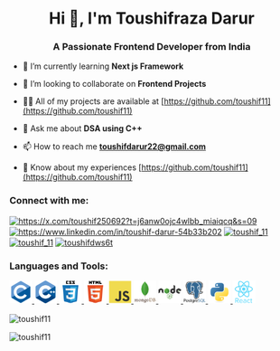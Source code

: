 <h1 align="center">Hi 👋, I'm Toushifraza Darur</h1>
<h3 align="center">A Passionate Frontend Developer from India</h3>



- 🌱 I’m currently learning **Next js Framework**

- 👯 I’m looking to collaborate on **Frontend Projects**

- 👨‍💻 All of my projects are available at [https://github.com/toushif11](https://github.com/toushif11)

- 💬 Ask me about **DSA using C++**

- 📫 How to reach me **toushifdarur22@gmail.com**

- 📄 Know about my experiences [https://github.com/toushif11](https://github.com/toushif11)

<h3 align="left">Connect with me:</h3>
<p align="left">
<a href="https://twitter.com/https://x.com/toushif250692?t=j6anw0ojc4wlbb_miaiqcq&s=09" target="blank"><img align="center" src="https://raw.githubusercontent.com/rahuldkjain/github-profile-readme-generator/master/src/images/icons/Social/twitter.svg" alt="https://x.com/toushif250692?t=j6anw0ojc4wlbb_miaiqcq&s=09" height="30" width="40" /></a>
<a href="https://linkedin.com/in/https://www.linkedin.com/in/toushif-darur-54b33b202" target="blank"><img align="center" src="https://raw.githubusercontent.com/rahuldkjain/github-profile-readme-generator/master/src/images/icons/Social/linked-in-alt.svg" alt="https://www.linkedin.com/in/toushif-darur-54b33b202" height="30" width="40" /></a>
<a href="https://instagram.com/toushif_11" target="blank"><img align="center" src="https://raw.githubusercontent.com/rahuldkjain/github-profile-readme-generator/master/src/images/icons/Social/instagram.svg" alt="toushif_11" height="30" width="40" /></a>
<a href="https://www.leetcode.com/toushif_11" target="blank"><img align="center" src="https://raw.githubusercontent.com/rahuldkjain/github-profile-readme-generator/master/src/images/icons/Social/leet-code.svg" alt="toushif_11" height="30" width="40" /></a>
<a href="https://auth.geeksforgeeks.org/user/toushifdws6t" target="blank"><img align="center" src="https://raw.githubusercontent.com/rahuldkjain/github-profile-readme-generator/master/src/images/icons/Social/geeks-for-geeks.svg" alt="toushifdws6t" height="30" width="40" /></a>
</p>

<h3 align="left">Languages and Tools:</h3>
<p align="left"> <a href="https://www.cprogramming.com/" target="_blank" rel="noreferrer"> <img src="https://raw.githubusercontent.com/devicons/devicon/master/icons/c/c-original.svg" alt="c" width="40" height="40"/> </a> <a href="https://www.w3schools.com/cpp/" target="_blank" rel="noreferrer"> <img src="https://raw.githubusercontent.com/devicons/devicon/master/icons/cplusplus/cplusplus-original.svg" alt="cplusplus" width="40" height="40"/> </a> <a href="https://www.w3schools.com/css/" target="_blank" rel="noreferrer"> <img src="https://raw.githubusercontent.com/devicons/devicon/master/icons/css3/css3-original-wordmark.svg" alt="css3" width="40" height="40"/> </a> <a href="https://www.w3.org/html/" target="_blank" rel="noreferrer"> <img src="https://raw.githubusercontent.com/devicons/devicon/master/icons/html5/html5-original-wordmark.svg" alt="html5" width="40" height="40"/> </a> <a href="https://developer.mozilla.org/en-US/docs/Web/JavaScript" target="_blank" rel="noreferrer"> <img src="https://raw.githubusercontent.com/devicons/devicon/master/icons/javascript/javascript-original.svg" alt="javascript" width="40" height="40"/> </a> <a href="https://www.mongodb.com/" target="_blank" rel="noreferrer"> <img src="https://raw.githubusercontent.com/devicons/devicon/master/icons/mongodb/mongodb-original-wordmark.svg" alt="mongodb" width="40" height="40"/> </a> <a href="https://nodejs.org" target="_blank" rel="noreferrer"> <img src="https://raw.githubusercontent.com/devicons/devicon/master/icons/nodejs/nodejs-original-wordmark.svg" alt="nodejs" width="40" height="40"/> </a> <a href="https://www.postgresql.org" target="_blank" rel="noreferrer"> <img src="https://raw.githubusercontent.com/devicons/devicon/master/icons/postgresql/postgresql-original-wordmark.svg" alt="postgresql" width="40" height="40"/> </a> <a href="https://www.python.org" target="_blank" rel="noreferrer"> <img src="https://raw.githubusercontent.com/devicons/devicon/master/icons/python/python-original.svg" alt="python" width="40" height="40"/> </a> <a href="https://reactjs.org/" target="_blank" rel="noreferrer"> <img src="https://raw.githubusercontent.com/devicons/devicon/master/icons/react/react-original-wordmark.svg" alt="react" width="40" height="40"/> </a> </p>

<p><img align="center" src="https://github-readme-stats.vercel.app/api/top-langs?username=toushif11&show_icons=true&locale=en&layout=compact" alt="toushif11" /></p>

<p><img align="center" src="https://github-readme-streak-stats.herokuapp.com/?user=toushif11&" alt="toushif11" /></p>
